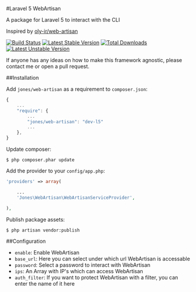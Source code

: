 #Laravel 5 WebArtisan

A package for Laravel 5 to interact with the CLI

Inspired by [oly-ir/web-artisan](https://github.com/Oly-ir/web-artisan)

[![Build Status](https://travis-ci.org/JN-Jones/web-artisan.png?branch=l5)](https://travis-ci.org/JN-Jones/web-artisan)
[![Latest Stable Version](https://poser.pugx.org/jones/web-artisan/v/stable.png)](https://packagist.org/packages/jones/web-artisan)
[![Total Downloads](https://poser.pugx.org/jones/web-artisan/downloads.png)](https://packagist.org/packages/jones/web-artisan)
[![Latest Unstable Version](https://poser.pugx.org/jones/web-artisan/v/unstable.png)](https://packagist.org/packages/jones/web-artisan)

If anyone has any ideas on how to make this framework agnostic, please contact me or open a pull request.

##Installation

Add `jones/web-artisan` as a requirement to `composer.json`:

```javascript
{
    ...
    "require": {
        ...
        "jones/web-artisan": "dev-l5"
        ...
    },
}
```

Update composer:

```
$ php composer.phar update
```

Add the provider to your `config/app.php`:

```php
'providers' => array(

    ...
    'Jones\WebArtisan\WebArtisanServiceProvider',

),
```

Publish package assets:

```
$ php artisan vendor:publish
```

##Configuration

 * `enable`: Enable WebArtisan
 * `base_url`: Here you can select under which url WebArtisan is accessable
 * `password`: Select a password to interact with WebArtisan
 * `ips`: An Array with IP's which can access WebArtisan
 * `auth_filter`: If you want to protect WebArtisan with a filter, you can enter the name of it here